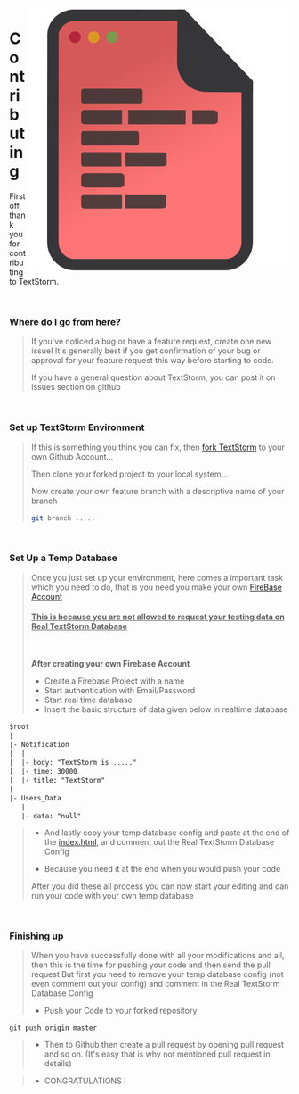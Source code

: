 <img align="right" src="Icon/textstorm.svg"/>

# <b>Contributing</b>
First off, thank you for  contributing to TextStorm.

<br>

### <b>Where do I go from here?</b>

> If you've noticed a bug or have a feature request, create one new issue! It's generally best if you get confirmation of your bug or approval for your feature request this way before starting to code.
>
> If you have a general question about TextStorm, you can post it on issues section on github

<br>

### <b>Set up TextStorm Environment</b>

> If this is something you think you can fix, then [fork TextStorm]() to your own Github Account...
>
> Then clone your forked project to your local system...
> 
> Now create your own feature branch with a descriptive name of your branch
> ```sh 
> git branch .....
> ```

<br>

### <b>Set Up a Temp Database</b>

> Once you just set up your environment, here comes a important task which you need to do, that is you need you make your own [FireBase Account](http://console.firebase.google.com)
> 
> #### <u>This is because you are not allowed to request your testing data on Real TextStorm Database</u>
> <br>
>
> <b> After creating your own Firebase Account </b>
>* Create a Firebase Project with a name
>* Start authentication with Email/Password
>* Start real time database
>* Insert the basic structure of data given below in realtime database
```
$root
|
|- Notification
|  |
|  |- body: "TextStorm is ....."
|  |- time: 30000
|  |- title: "TextStorm"
|  
|- Users_Data
   |
   |- data: "null"
```
> * And lastly copy your temp database config and paste at the end of the [index.html](index.html), and comment out the Real TextStorm Database Config
>
> * Because you need it at the end when you would push your code
>
> After you did these all process you can now start your editing and can run your code with your own temp database

<br>

### <b>Finishing up</b>
> When you have successfully done with all your modifications and all, then this is the time for pushing your code and then send the pull request
> But first you need to remove your temp database config (not even comment out your config) and comment in the Real TextStorm Database Config
> * Push your Code to your forked repository
```
git push origin master
```
> * Then to Github then create a pull request by opening pull request and so on. (It's easy that is why not mentioned pull request in details)

> * CONGRATULATIONS !
